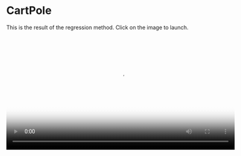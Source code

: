 ﻿# CartPole

This is the result of the regression method. Click on the image to launch.

<center>
<video src="im/CartPoleReg.mp4"  poster="im/CartPole.png"  auto style="width: 600px;" onclick = "this.currentTime = 0; this.play()"></video>
</center>
